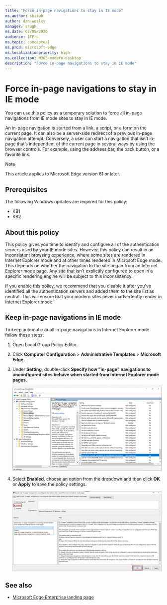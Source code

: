 ```yaml
---
title: "Force in-page navigations to stay in IE mode"
ms.author: shisub
author: dan-wesley
manager: srugh
ms.date: 02/05/2020
audience: ITPro
ms.topic: conceptual
ms.prod: microsoft-edge
ms.localizationpriority: high
ms.collection: M365-modern-desktop
description: "Force in-page navigations to stay in IE mode"
---
```


# Force in-page navigations to stay in IE mode

You can use this policy as a temporary solution to force all in-page navigations from IE mode sites to stay in IE mode.

An in-page navigation is started from a link, a script, or a form on the current page. It can also be a server-side redirect of a previous in-page navigation attempt. Conversely, a user can start a navigation that isn’t in-page that’s independent of the current page in several ways by using the browser controls. For example, using the address bar, the back button, or a favorite link.

>[!NOTE]
>This article applies to Microsoft Edge version 81 or later.

## Prerequisites

The following Windows updates are required for this policy:

- KB1
- KB2

## About this policy

This policy gives you time to identify and configure all of the authentication servers used by your IE mode sites. However, this policy can result in an inconsistent browsing experience, where some sites are rendered in Internet Explorer mode and at other times rendered in Microsoft Edge mode. This depends on whether the navigation to the site began from an Internet Explorer mode page. Any site that isn't explicitly configured to open in a specific rendering engine will be subject to this inconsistency.

If you enable this policy, we recommend that you disable it after you've identified all the authentication servers and added them to the site list as neutral. This will ensure that your modern sites never inadvertently render in Internet Explorer mode.

## Keep in-page navigations in IE mode

To keep automatic or all in-page navigations in Internet Explorer mode follow these steps:

1. Open Local Group Policy Editor.
2. Click **Computer Configuration** > **Administrative Templates** > **Microsoft Edge**.
3. Under **Setting**, double-click **Specify how "in-page" navigations to unconfigured sites behave when started from Internet Explorer mode pages**.

   ![In-page policy setting](media/edge-learnmore-inpage-nav/learnmore-in-page-nav-settings.png)

4. Select **Enabled**, choose an option from the dropdown and then click **OK** or **Apply** to save the policy settings.

   ![Enable in-page policy](media/edge-learnmore-inpage-nav/learnmore-in-page-nav-enable.png)

## See also

- [Microsoft Edge Enterprise landing page](https://www.microsoftedgeinsider.com/enterprise)
